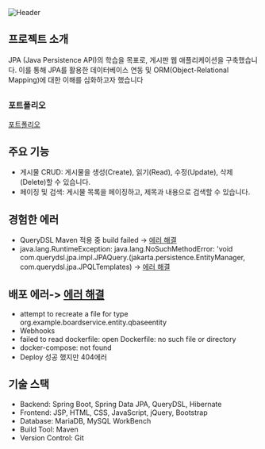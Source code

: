 
  <img src="https://capsule-render.vercel.app/api?type=soft&color=gradient&color1=F3E5AB&color2=ADD8E6&height=150&section=header&text=welcome👋👋&fontSize=50&animation=twinkling" alt="Header">


## 프로젝트 소개

JPA (Java Persistence API)의 학습을 목표로, 게시판 웹 애플리케이션을 구축했습니다. 이를 통해 JPA를 활용한 데이터베이스 연동 및 ORM(Object-Relational Mapping)에 대한 이해를 심화하고자 했습니다

## <h3>포트폴리오</h3>

[포트폴리오](https://url.kr/xf17iu)



## 주요 기능

- 게시물 CRUD: 게시물을 생성(Create), 읽기(Read), 수정(Update), 삭제(Delete)할 수 있습니다.
- 페이징 및 검색: 게시물 목록을 페이징하고, 제목과 내용으로 검색할 수 있습니다.


## 경험한 에러

- QueryDSL Maven 적용 중 build failed -> [에러 해결](https://als9045.tistory.com/entry/QueryDSL-Maven-%EC%A0%81%EC%9A%A9%ED%95%98%EA%B8%B0)
- java.lang.RuntimeException: java.lang.NoSuchMethodError: 'void com.querydsl.jpa.impl.JPAQuery.<init>(jakarta.persistence.EntityManager, com.querydsl.jpa.JPQLTemplates) -> [에러 해결](https://als9045.tistory.com/entry/javalangRuntimeException-javalangNoSuchMethodError-void-comquerydsljpaimplJPAQuery-%EC%97%90%EB%9F%AC-%ED%95%B4%EA%B2%B0)

## 배포 에러-> [에러 해결](https://als9045.tistory.com/entry/%EC%A0%A0%ED%82%A8%EC%8A%A4-%EC%97%90%EB%9F%AC-%EB%AA%A8%EC%9D%8C)

- attempt to recreate a file for type org.example.boardservice.entity.qbaseentity
- Webhooks
- failed to read dockerfile: open Dockerfile: no such file or directory
- docker-compose: not found
- Deploy 성공 했지만 404에러

## 기술 스택

- Backend: Spring Boot, Spring Data JPA, QueryDSL, Hibernate
- Frontend: JSP, HTML, CSS, JavaScript, jQuery, Bootstrap
- Database: MariaDB, MySQL WorkBench
- Build Tool: Maven
- Version Control: Git


